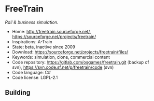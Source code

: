 # FreeTrain

_Rail & business simulation._

- Home: http://freetrain.sourceforge.net/, https://sourceforge.net/projects/freetrain/
- Inspirations: A-Train
- State: beta, inactive since 2009
- Download: https://sourceforge.net/projects/freetrain/files/
- Keywords: simulation, clone, commercial content
- Code repository: https://gitlab.com/osgames/freetrain.git (backup of svn), https://svn.code.sf.net/p/freetrain/code (svn)
- Code language: C#
- Code license: LGPL-2.1

## Building
